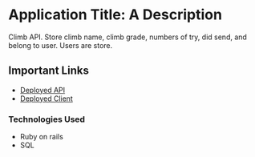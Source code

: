 # Application Title: A Description
Climb API. Store climb name, climb grade, numbers of try, did send,
and belong to user. Users are store.

## Important Links

- [Deployed API](https://tukrong-climb-api.herokuapp.com/climbs)
- [Deployed Client](https://tukrong.github.io/tukrong_climb_tracker/)


### Technologies Used

- Ruby on rails
- SQL
